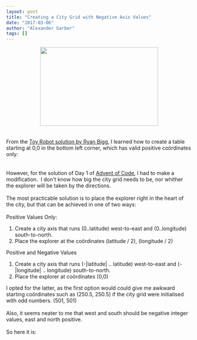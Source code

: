 ```yaml
---
layout: post
title: "Creating a City Grid with Negative Axis Values"
date: "2017-03-06"
author: "Alexander Garber"
tags: []
---
```


<div dir="ltr" style="text-align: left;" trbidi="on">
          <div class="separator" style="clear: both; text-align: center;"><a href="https://4.bp.blogspot.com/-ushE9SvmfqM/WLzGcJ1va4I/AAAAAAAAPTA/8pyRuy0wwIgOXOOhhupzFeAn3Esdvm-qgCPcB/s1600/ISS-35_Phoenix%252C_Arizona_area.jpg" imageanchor="1" style="margin-left: 1em; margin-right: 1em;"><img border="0" height="213" src="https://4.bp.blogspot.com/-ushE9SvmfqM/WLzGcJ1va4I/AAAAAAAAPTA/8pyRuy0wwIgOXOOhhupzFeAn3Esdvm-qgCPcB/s320/ISS-35_Phoenix%252C_Arizona_area.jpg" width="320"></a></div>
<br><br>From the <a href="https://leanpub.com/toyrobot/" target="_blank">Toy Robot solution by Ryan Bigg</a>, I learned how to create a table starting at 0,0 in the bottom left corner, which has valid positive coördinates only:<br><br>
          <script src="//gistfy-app.herokuapp.com/github/gist/ff1b9721b4b3c3f34195ad0d0a69fee4?lang=ruby&amp;style=monokai_sublime" type="text/javascript"></script> <br>However, for the solution of Day 1 of <a href="http://adventofcode.com/2016/day/1" target="_blank">Advent of Code</a>, I had to make a modification.  I don't know how big the city grid needs to be, nor whither the explorer will be taken by the directions.<br><br>The most practicable solution is to place the
          explorer right in the heart of the city, but that can be achieved in one of two ways:<br><br>Positive Values Only:<br>
          <ol style="text-align: left;">
            <li>Create a city axis that runs (0..latitude) west-to-east and (0..longitude) south-to-north.</li>
            <li>Place the explorer at the coördinates (latitude / 2), (longitude / 2)</li>
          </ol>
          <div>Positive and Negative Values</div>
          <div>
            <ol style="text-align: left;">
              <li>Create a city axis that runs (-|latitude| .. latitude) west-to-east and (-|longitude| .. longitude) south-to-north.</li>
              <li>Place the explorer at coördinates (0,0)</li>
            </ol>
            <div>I opted for the latter, as the first option would could give me awkward starting coördinates such as (250.5, 250.5) if the city grid were initialised with odd numbers. (501, 501)</div>
          </div>
          <div><br></div>
          <div>Also, it seems neater to me that west and south should be negative integer values, east and north positive.</div>
          <div><br></div>
          <div>So here it is:</div>
          <div><br></div>
          <div>
            <script src="//gistfy-app.herokuapp.com/github/gist/c0a27f167dd5a696dcbc443854fff628?lang=ruby&amp;style=monokai_sublime" type="text/javascript"></script>
          </div>
          <div><br></div>
        </div>
